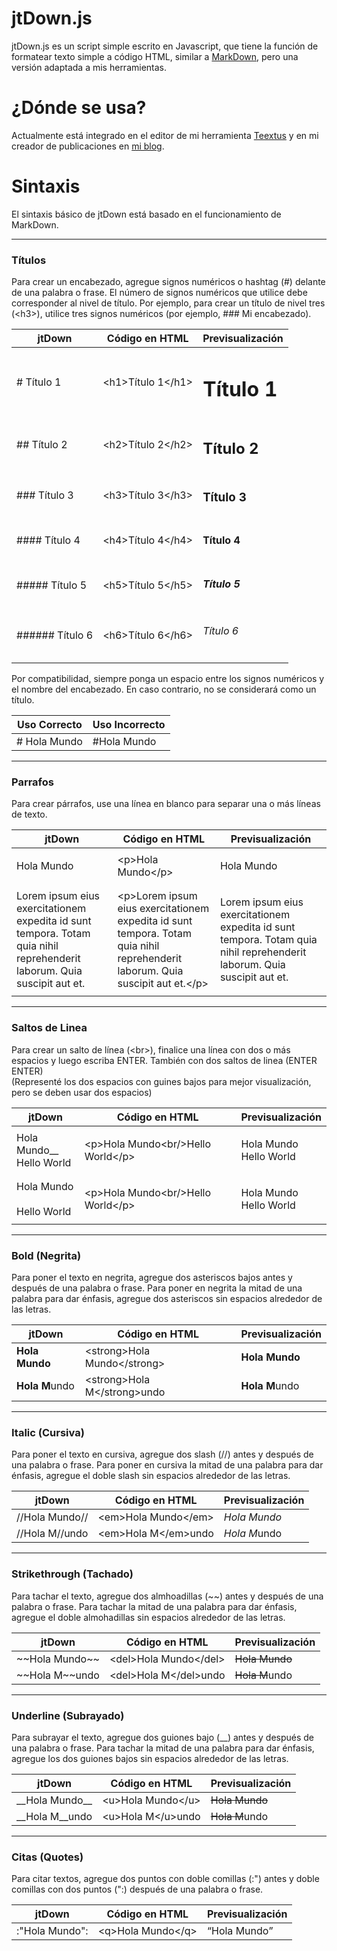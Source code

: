 # jtDown.js

jtDown.js es un script simple escrito en Javascript, que tiene la función de formatear texto simple a código HTML, similar a [MarkDown](https://www.markdownguide.org/), pero una versión adaptada a mis herramientas.

# ¿Dónde se usa?

Actualmente está integrado en el editor de mi herramienta [Teextus](https://javiertinc.cl/teextus) y en mi creador de publicaciones en [mi blog](https://javiertinc.cl/blog).

# Sintaxis

El sintaxis básico de jtDown está basado en el funcionamiento de MarkDown.

---

### Títulos

Para crear un encabezado, agregue signos numéricos o hashtag (#) delante de una palabra o frase. El número de signos numéricos que utilice debe corresponder al nivel de título. Por ejemplo, para crear un título de nivel tres (\<h3>), utilice tres signos numéricos (por ejemplo, ### Mi encabezado).

| jtDown | Código en HTML | Previsualización |
|---|---|---|
| # Título 1 | \<h1>Título 1\</h1> | <h1>Título 1</h1> | 
| ## Título 2 | \<h2>Título 2\</h2> | <h2>Título 2</h2> |
| ### Título 3 | \<h3>Título 3\</h3> | <h3>Título 3</h3> |
| #### Título 4 | \<h4>Título 4\</h4> | <h4>Título 4</h4> |
| ##### Título 5 | \<h5>Título 5\</h5> | <h5>Título 5</h5> |
| ###### Título 6 | \<h6>Título 6\</h6> | <h6>Título 6</h6> |

Por compatibilidad, siempre ponga un espacio entre los signos numéricos y el nombre del encabezado. En caso contrario, no se considerará como un título.

| Uso Correcto | Uso Incorrecto |
| --- | --- |
| # Hola Mundo | #Hola Mundo |

---

### Parrafos

Para crear párrafos, use una línea en blanco para separar una o más líneas de texto.

| jtDown | Código en HTML | Previsualización |
|---|---|---|
| Hola Mundo | \<p>Hola Mundo\</p> | <p>Hola Mundo</p> |
| Lorem ipsum eius exercitationem expedita id sunt tempora. Totam quia nihil reprehenderit laborum. Quia suscipit aut et. | \<p>Lorem ipsum eius exercitationem expedita id sunt tempora. Totam quia nihil reprehenderit laborum. Quia suscipit aut et.\</p> | <p>Lorem ipsum eius exercitationem expedita id sunt tempora. Totam quia nihil reprehenderit laborum. Quia suscipit aut et.</p> |

---

### Saltos de Linea

Para crear un salto de línea (\<br>), finalice una línea con dos o más espacios y luego escriba ENTER.
También con dos saltos de linea (ENTER ENTER)  
(Representé los dos espacios con guines bajos para mejor visualización, pero se deben usar dos espacios)

| jtDown | Código en HTML | Previsualización |
|---|---|---|
| Hola Mundo__<br/>Hello World | \<p>Hola Mundo\<br/>Hello World\</p> | <p>Hola Mundo<br/>Hello World</p> |
| Hola Mundo<br/><br/>Hello World | \<p>Hola Mundo\<br/>Hello World\</p> | <p>Hola Mundo<br/>Hello World</p> |

---

### Bold (Negrita)

Para poner el texto en negrita, agregue dos asteriscos bajos antes y después de una palabra o frase. Para poner en negrita la mitad de una palabra para dar énfasis, agregue dos asteriscos sin espacios alrededor de las letras.


| jtDown | Código en HTML | Previsualización |
|---|---|---|
| **Hola Mundo** | \<strong>Hola Mundo\</strong> | <strong>Hola Mundo</strong> |
| **Hola M**undo | \<strong>Hola M\</strong>undo | <strong>Hola M</strong>undo |

---

### Italic (Cursiva)

Para poner el texto en cursiva, agregue dos slash (//) antes y después de una palabra o frase. Para poner en cursiva la mitad de una palabra para dar énfasis, agregue el doble slash sin espacios alrededor de las letras.

| jtDown | Código en HTML | Previsualización |
|---|---|---|
| //Hola Mundo// | \<em>Hola Mundo\</em> | <em>Hola Mundo</em> |
| //Hola M//undo | \<em>Hola M\</em>undo | <em>Hola M</em>undo |

---

### Strikethrough (Tachado)

Para tachar el texto, agregue dos almhoadillas (\~~) antes y después de una palabra o frase. Para tachar la mitad de una palabra para dar énfasis, agregue el doble almohadillas sin espacios alrededor de las letras.

| jtDown | Código en HTML | Previsualización |
|---|---|---|
| \~\~Hola Mundo\~\~ | \<del>Hola Mundo\</del> | <del>Hola Mundo</del> |
| \~\~Hola M\~\~undo | \<del>Hola M\</del>undo | <del>Hola M</del>undo |

---

### Underline (Subrayado)

Para subrayar el texto, agregue dos guiones bajo (\_\_) antes y después de una palabra o frase. Para tachar la mitad de una palabra para dar énfasis, agregue los dos guiones bajos sin espacios alrededor de las letras.

| jtDown | Código en HTML | Previsualización |
|---|---|---|
| \_\_Hola Mundo\_\_ | \<u>Hola Mundo\</u> | <del>Hola Mundo</del> |
| \_\_Hola M\_\_undo | \<u>Hola M\</u>undo | <del>Hola M</del>undo |

---

### Citas (Quotes)

Para citar textos, agregue dos puntos con doble comillas (\:\") antes y doble comillas con dos puntos (\"\:) después de una palabra o frase.

| jtDown | Código en HTML | Previsualización |
|---|---|---|
| \:\"Hola Mundo\"\: | \<q>Hola Mundo\</q> | <q>Hola Mundo</q> |

